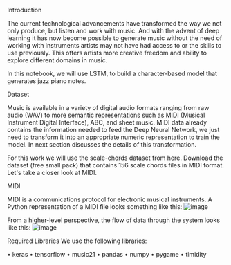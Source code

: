 
Introduction

The current technological advancements have transformed the way we not only produce, but listen and work with music. And with the advent of deep learning it has now become possible to generate music without the need of working with instruments artists may not have had access to or the skills to use previously. This offers artists more creative freedom and ability to explore different domains in music.

In this notebook, we will use LSTM, to build a character-based model that generates jazz piano notes.

Dataset

Music is available in a variety of digital audio formats ranging from raw audio (WAV) to more semantic representations such as MIDI (Musical Instrument Digital Interface), ABC, and sheet music. MIDI data already contains the information needed to feed the Deep Neural Network, we just need to transform it into an appropriate numeric representation to train the model. In next section discusses the details of this transformation.

For this work we will use the scale-chords dataset from here. Download the dataset (free small pack) that contains 156 scale chords files in MIDI format. Let's take a closer look at MIDI.

MIDI

MIDI is a communications protocol for electronic musical instruments. A Python representation of a MIDI file looks something like this:
![image](https://user-images.githubusercontent.com/66959193/163104662-3c5ab38c-605a-4b6d-9b9e-cf47c4a06e90.png)

From a higher-level perspective, the flow of data through the system looks like this:
![image](https://user-images.githubusercontent.com/66959193/163104754-2c2a5212-330a-4d95-95d8-b7ebce9b2444.png)



Required Libraries
We use the following libraries:

•	keras 
•	tensorflow
•	music21
•	pandas
•	numpy
•	pygame
•	timidity

